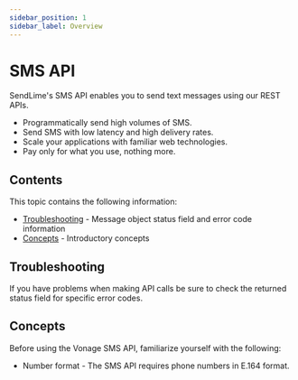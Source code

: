 ```yaml
---
sidebar_position: 1
sidebar_label: Overview
---
```


# SMS API

SendLime's SMS API enables you to send text messages using our REST APIs.

- Programmatically send high volumes of SMS.
- Send SMS with low latency and high delivery rates.
- Scale your applications with familiar web technologies.
- Pay only for what you use, nothing more.

## Contents
This topic contains the following information:
- [Troubleshooting](#troubleshooting) - Message object status field and error code information
- [Concepts](#concepts) - Introductory concepts

## Troubleshooting
If you have problems when making API calls be sure to check the returned status field for specific error codes.

## Concepts
Before using the Vonage SMS API, familiarize yourself with the following:
- Number format - The SMS API requires phone numbers in E.164 format.
